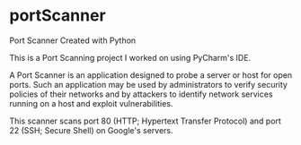 # portScanner
Port Scanner Created with Python

This is a Port Scanning project I worked on using PyCharm's IDE.

A Port Scanner is an application designed to probe a server or host for open ports. Such an application may be used by administrators to verify security policies of their networks and by attackers to identify network services running on a host and exploit vulnerabilities.

This scanner scans port 80 (HTTP; Hypertext Transfer Protocol) and port 22 (SSH; Secure Shell) on Google's servers.
